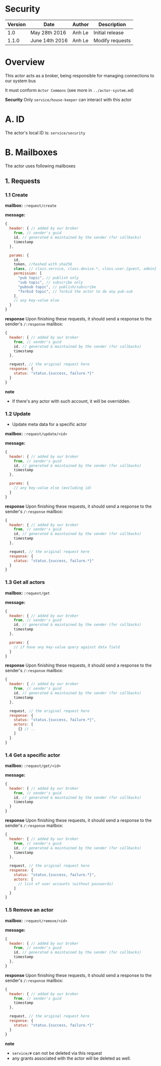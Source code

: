Security
===================

Version | Date          | Author | Description
------- | ------------- | ------ | ---------------
1.0     | May 28th 2016 | Anh Le | Initial release
1.1.0     | June 14th 2016 | Anh Le | Modify requests

# Overview

This actor acts as a broker, being responsible for managing connections to our system bus

It must conform `Actor Commons` (see more in `../actor-system.md`)

**Security** Only `service/house-keeper` can interact with this actor

# A. ID
The actor's local ID is: `service/security`

# B. Mailboxes
The actor uses following mailboxes

## 1. Requests
### 1.1 Create

**mailbox:** `:request/create`

**message:**

```javascript
{
  header: { // added by our broker
    from, // sender's guid
    id, // generated & maintained by the sender (for callbacks)
    timestamp
  },

  params: {
    id,
    token, //hashed with sha256
    class, // class.service, class.device.*, class.user.{guest, admin}
    permission: [
      "pub topic", // publish only
      "sub topic", // subscribe only
      "pubsub topic", // publish/subscribe
      "forbid topic", // forbid the actor to do any pub-sub
    ],
    // any key-value else
  }
}
```

**response** Upon finishing these requests, it should send a response to the sender's `/:response` mailbox:

```js
{
  header: { // added by our broker
    from, // sender's guid
    id, // generated & maintained by the sender (for callbacks)
    timestamp
  },

  request, // the original request here
  response: {
    status: "status.{success, failure.*}"
  }
}
```

**note**
- If there's any actor with such account, it will be overridden.

### 1.2 Update
- Update meta data for a specific actor

**mailbox:** `:request/update/<id>`

**message:**

```javascript
{
  header: { // added by our broker
    from, // sender's guid
    id, // generated & maintained by the sender (for callbacks)
    timestamp
  },

  params: {
    // any key-value else (excluding id)
  }
}
```

**response** Upon finishing these requests, it should send a response to the sender's `/:response` mailbox:

```js
{
  header: { // added by our broker
    from, // sender's guid
    id, // generated & maintained by the sender (for callbacks)
    timestamp
  },

  request, // the original request here
  response: {
    status: "status.{success, failure.*}"
  }
}
```


### 1.3 Get all actors
**mailbox:** `:request/get`

**message:**

```javascript
{
  header: { // added by our broker
    from, // sender's guid
    id, // generated & maintained by the sender (for callbacks)
    timestamp
  },

  params: {
    // if have any key-value query against data field
  }
}
```

**response** Upon finishing these requests, it should send a response to the sender's `/:response` mailbox:

```js
{
  header: { // added by our broker
    from, // sender's guid
    id, // generated & maintained by the sender (for callbacks)
    timestamp
  },

  request, // the original request here
  response: {
    status: "status.{success, failure.*}",
    actors: [
      {} // ..
    ]
  }
}
```

### 1.4 Get a specific actor
**mailbox:** `:request/get/<id>`

**message:**

```javascript
{
  header: { // added by our broker
    from, // sender's guid
    id, // generated & maintained by the sender (for callbacks)
    timestamp
  }
}
```

**response** Upon finishing these requests, it should send a response to the sender's `/:response` mailbox:

```js
{
  header: { // added by our broker
    from, // sender's guid
    id, // generated & maintained by the sender (for callbacks)
    timestamp
  },

  request, // the original request here
  response: {
    status: "status.{success, failure.*}",
    actors: [
      // list of user accounts (without passwords)
    ]
  }
}
```

### 1.5 Remove an actor
**mailbox:** `:request/remove/<id>`

**message:**

```javascript
{
  header: { // added by our broker
    from, // sender's guid
    id, // generated & maintained by the sender (for callbacks)
    timestamp
  },
}
```

**response** Upon finishing these requests, it should send a response to the sender's `/:response` mailbox:

```js
{
  header: { // added by our broker
    from, // sender's guid
    timestamp
  },

  request, // the original request here
  response: {
    status: "status.{success, failure.*}"
  }
}
```

**note**
- `service/#` can not be deleted via this request
- any grants associated with the actor will be deleted as well.